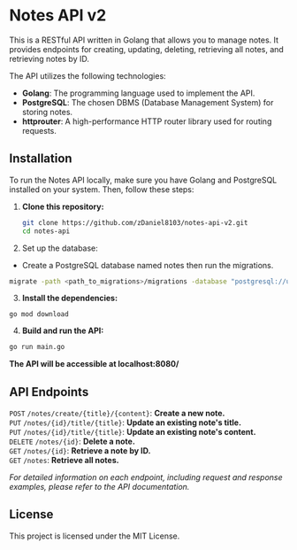 # Notes API v2

This is a RESTful API written in Golang that allows you to manage notes. It provides endpoints for creating, updating, deleting, retrieving all notes, and retrieving notes by ID.

The API utilizes the following technologies:

- **Golang**: The programming language used to implement the API.
- **PostgreSQL**: The chosen DBMS (Database Management System) for storing notes.
- **httprouter**: A high-performance HTTP router library used for routing requests.

## Installation

To run the Notes API locally, make sure you have Golang and PostgreSQL installed on your system. Then, follow these steps:

1. **Clone this repository:**

   ```bash
   git clone https://github.com/zDaniel8103/notes-api-v2.git
   cd notes-api
   ```
2. Set up the database:
- Create a PostgreSQL database named notes then run the migrations.
```bash
migrate -path <path_to_migrations>/migrations -database "postgresql://user:passw@host:port/notes?sslmode=disable" -verbose up
```

3. **Install the dependencies:**
```
go mod download
```
4. **Build and run the API:**
```bash
go run main.go
```

**The API will be accessible at localhost:8080/**

## API Endpoints

`POST` `/notes/create/{title}/{content}`: **Create a new note.** <br>
`PUT` `/notes/{id}/title/{title}`: **Update an existing note's title.**<br>
`PUT` `/notes/{id}/title/{title}`: **Update an existing note's content.**<br>
`DELETE` `/notes/{id}`: **Delete a note.**<br>
`GET` `/notes/{id}`: **Retrieve a note by ID.**<br>
`GET` `/notes`: **Retrieve all notes.**<br>

*For detailed information on each endpoint, including request and response examples, please refer to the API documentation.*

## License

This project is licensed under the MIT License.